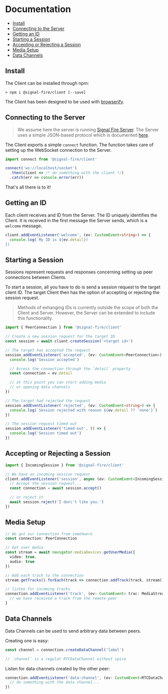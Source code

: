 # Documentation

* [Install](#Install)
* [Connecting to the Server](#Connecting-to-the-Server)
* [Getting an ID](#Getting-an-ID)
* [Starting a Session](#Starting-a-Session)
* [Accepting or Rejecting a Session](#Accepting-or-rejecting-a-Session)
* [Media Setup](#Media-Setup)
* [Data Channels](#Data-Channels)

## Install

The Client can be installed through npm:

```
> npm i @signal-fire/client [--save]
```

The Client has been designed to be used with [browserify](http://browserify.org).

## Connecting to the Server

> We assume here the server is running [Signal Fire Server](https://github.com/Signal-Fire/server).
> The Server uses a simple JSON-based protocol which is documented
> [here](https://github.com/Signal-Fire/server/blob/main/PROTOCOL.md).

The Client exports a simple `connect` function.
The function takes care of setting up the WebSocket
connection to the Server.

```typescript
import connect from '@signal-fire/client'

connect('ws://localhost/socket')
  .then(client => /* do something with the client */)
  .catch(err => console.error(err))
```

That's all there is to it!

## Getting an ID

Each client receives and ID from the Server.
The ID uniquely identifies the Client. It is
received in the first message the Server sends,
which is a `welcome` message.

```typescript
client.addEventListener('welcome', (ev: CustomEvent<string>) => {
  console.log(`My ID is ${ev.detail})
})
```

## Starting a Session

Sessions represent requests and responses concerning
setting up peer connections between Clients.

To start a session, all you have to do is send a
session request to the target client ID. The target
Client then has the option of accepting or rejecting
the session request.

> Methods of exhanging IDs is currently outside the scope
> of both the Client and Server. However, the Server can be
> extended to include this functionality.

```typescript
import { PeerConnection } from '@signal-fire/client'

// Create a new session request for the target ID
const session = await client.createSession('<target id>')

// The target has accepted the request
session.addEventListener('accepted', (ev: CustomEvent<PeerConnection>) => {
  console.log('Session accepted')

  // Access the connection through the `detail` property
  const connection = ev.detail

  // at this point you can start adding media
  // or opening data channels
})

// The target had rejected the request
session.addEventListener('rejected', (ev: CustomEvent<string>) => {
  console.log(`Session rejected with reason ${ev.detail ?? 'none'}`)
})

// The session request timed out
session.addEventListener('timed-out', () => {
  console.log('Session timed out')
})
```

## Accepting or Rejecting a Session

```typescript
import { IncomingSession } from '@signal-fire/client'

// We have an incoming session request
client.addEventListener('session', async (ev: CustomEvent<IncomingSession>) => {
  // Accept the session request...
  const connection = await session.accept()

  // or reject it
  await session.reject('I don\'t like you.')
})
```

## Media Setup

```typescript
// We got our connection from somehwere
const connection: PeerConnection

// Get user media
const stream = await navigator.mediaDevices.getUserMedia({
  video: true,
  audio: true
})

// Add each track to the connection
stream.getTracks().forEach(track => connection.addTrack(track, stream))

// listen for incoming tracks
connection.addEventListener('track', (ev: CustomEvent< trac: MediaStreamTrack, streams: MediaStream[] >)) {
  // we have received a track from the remote peer
}
```

## Data Channels

Data Channels can be used to send arbitrary
data between peers.

Creating one is easy:

```typescript
const channel = connection.createDataChannel('label')

// `channel` is a regulat RTCDataChannel without spice
```

Listen for data channels created by the other peer:

```typescript
connection.addEventListener('data-channel', (ev: CustomEvent<RTCDataChannel>) => {
  // do something with the data channel...
})
```
